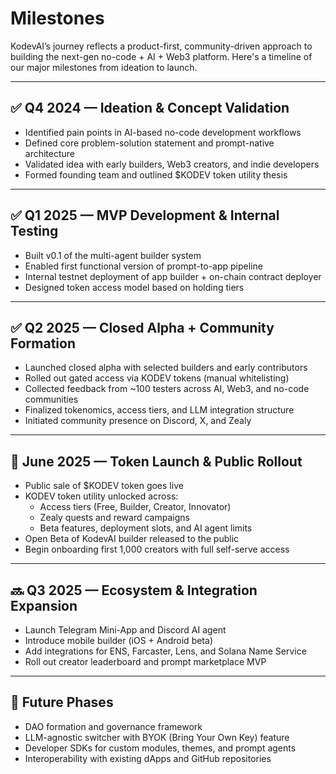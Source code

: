 # Milestones

KodevAI’s journey reflects a product-first, community-driven approach to building the next-gen no-code + AI + Web3 platform. Here's a timeline of our major milestones from ideation to launch.

***

## ✅ Q4 2024 — Ideation & Concept Validation

* Identified pain points in AI-based no-code development workflows
* Defined core problem-solution statement and prompt-native architecture
* Validated idea with early builders, Web3 creators, and indie developers
* Formed founding team and outlined $KODEV token utility thesis

***

## ✅ Q1 2025 — MVP Development & Internal Testing

* Built v0.1 of the multi-agent builder system
* Enabled first functional version of prompt-to-app pipeline
* Internal testnet deployment of app builder + on-chain contract deployer
* Designed token access model based on holding tiers

***

## ✅ Q2 2025 — Closed Alpha + Community Formation

* Launched closed alpha with selected builders and early contributors
* Rolled out gated access via KODEV tokens (manual whitelisting)
* Collected feedback from \~100 testers across AI, Web3, and no-code communities
* Finalized tokenomics, access tiers, and LLM integration structure
* Initiated community presence on Discord, X, and Zealy

***

## 🚀 June 2025 — Token Launch & Public Rollout

* Public sale of $KODEV token goes live
* KODEV token utility unlocked across:
  * Access tiers (Free, Builder, Creator, Innovator)
  * Zealy quests and reward campaigns
  * Beta features, deployment slots, and AI agent limits
* Open Beta of KodevAI builder released to the public
* Begin onboarding first 1,000 creators with full self-serve access

***

## 🔜 Q3 2025 — Ecosystem & Integration Expansion

* Launch Telegram Mini-App and Discord AI agent
* Introduce mobile builder (iOS + Android beta)
* Add integrations for ENS, Farcaster, Lens, and Solana Name Service
* Roll out creator leaderboard and prompt marketplace MVP

***

## 🔮 Future Phases

* DAO formation and governance framework
* LLM-agnostic switcher with BYOK (Bring Your Own Key) feature
* Developer SDKs for custom modules, themes, and prompt agents
* Interoperability with existing dApps and GitHub repositories
